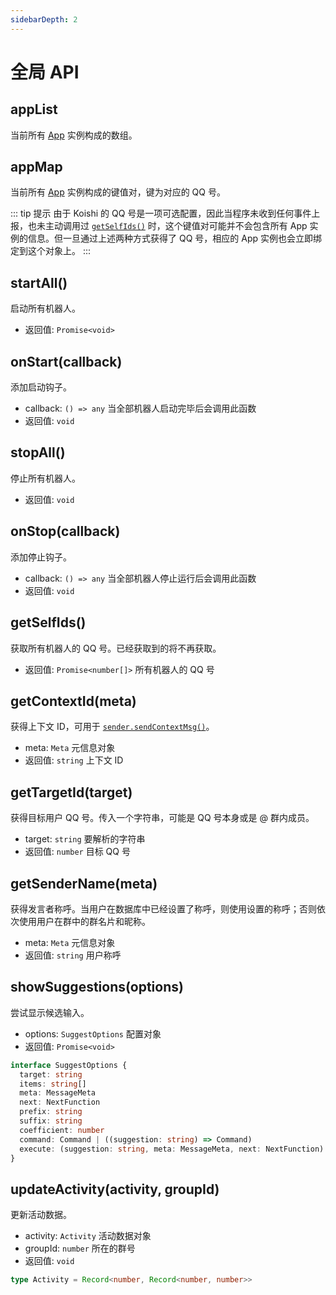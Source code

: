 ```yaml
---
sidebarDepth: 2
---
```


# 全局 API

## appList

当前所有 [App](./app.md) 实例构成的数组。

## appMap

当前所有 [App](./app.md) 实例构成的键值对，键为对应的 QQ 号。

::: tip 提示
由于 Koishi 的 QQ 号是一项可选配置，因此当程序未收到任何事件上报，也未主动调用过 [`getSelfIds()`](#getselfids) 时，这个键值对可能并不会包含所有 App 实例的信息。但一旦通过上述两种方式获得了 QQ 号，相应的 App 实例也会立即绑定到这个对象上。
:::

## startAll()

启动所有机器人。

- 返回值: `Promise<void>`

## onStart(callback)

添加启动钩子。

- callback: `() => any` 当全部机器人启动完毕后会调用此函数
- 返回值: `void`

## stopAll()

停止所有机器人。

- 返回值: `void`

## onStop(callback)

添加停止钩子。

- callback: `() => any` 当全部机器人停止运行后会调用此函数
- 返回值: `void`

## getSelfIds()

获取所有机器人的 QQ 号。已经获取到的将不再获取。

- 返回值: `Promise<number[]>` 所有机器人的 QQ 号

## getContextId(meta)

获得上下文 ID，可用于 [`sender.sendContextMsg()`](./sender.md#sender-sendcontextmsg-contextid-message-autoescape)。

- meta: `Meta` 元信息对象
- 返回值: `string` 上下文 ID

## getTargetId(target)

获得目标用户 QQ 号。传入一个字符串，可能是 QQ 号本身或是 @ 群内成员。

- target: `string` 要解析的字符串
- 返回值: `number` 目标 QQ 号

## getSenderName(meta)

获得发言者称呼。当用户在数据库中已经设置了称呼，则使用设置的称呼；否则依次使用用户在群中的群名片和昵称。

- meta: `Meta` 元信息对象
- 返回值: `string` 用户称呼

## showSuggestions(options)

尝试显示候选输入。

- options: `SuggestOptions` 配置对象
- 返回值: `Promise<void>`

```ts
interface SuggestOptions {
  target: string
  items: string[]
  meta: MessageMeta
  next: NextFunction
  prefix: string
  suffix: string
  coefficient: number
  command: Command | ((suggestion: string) => Command)
  execute: (suggestion: string, meta: MessageMeta, next: NextFunction) => any
}
```

## updateActivity(activity, groupId)

更新活动数据。

- activity: `Activity` 活动数据对象
- groupId: `number` 所在的群号
- 返回值: `void`

```ts
type Activity = Record<number, Record<number, number>>
```
